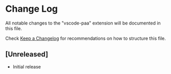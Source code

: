 # Change Log
All notable changes to the "vscode-paa" extension will be documented in this file.

Check [Keep a Changelog](http://keepachangelog.com/) for recommendations on how to structure this file.

## [Unreleased]
- Initial release